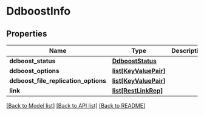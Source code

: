 # DdboostInfo

## Properties
Name | Type | Description | Notes
------------ | ------------- | ------------- | -------------
**ddboost_status** | [**DdboostStatus**](DdboostStatus.md) |  | 
**ddboost_options** | [**list[KeyValuePair]**](KeyValuePair.md) |  | [optional] 
**ddboost_file_replication_options** | [**list[KeyValuePair]**](KeyValuePair.md) |  | [optional] 
**link** | [**list[RestLinkRep]**](RestLinkRep.md) |  | [optional] 

[[Back to Model list]](../README.md#documentation-for-models) [[Back to API list]](../README.md#documentation-for-api-endpoints) [[Back to README]](../README.md)


